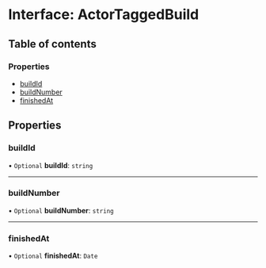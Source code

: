 # Interface: ActorTaggedBuild

## Table of contents

### Properties

- [buildId](ActorTaggedBuild.md#buildid)
- [buildNumber](ActorTaggedBuild.md#buildnumber)
- [finishedAt](ActorTaggedBuild.md#finishedat)

## Properties

### <a id="buildid" name="buildid"></a> buildId

• `Optional` **buildId**: `string`

___

### <a id="buildnumber" name="buildnumber"></a> buildNumber

• `Optional` **buildNumber**: `string`

___

### <a id="finishedat" name="finishedat"></a> finishedAt

• `Optional` **finishedAt**: `Date`
